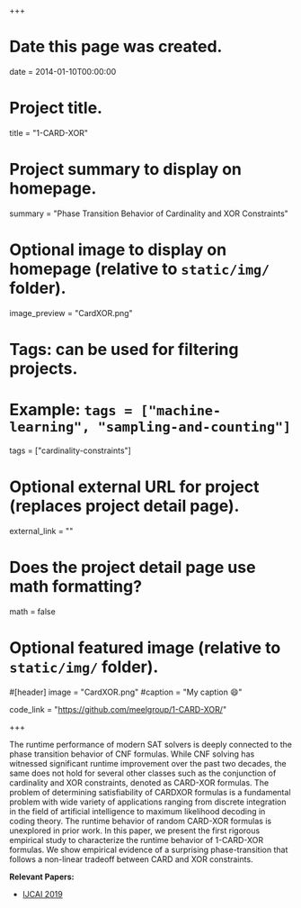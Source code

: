 +++
# Date this page was created.
date = 2014-01-10T00:00:00

# Project title.
title = "1-CARD-XOR"

# Project summary to display on homepage.
summary = "Phase Transition Behavior of Cardinality and XOR Constraints"

# Optional image to display on homepage (relative to `static/img/` folder).
image_preview = "CardXOR.png"

# Tags: can be used for filtering projects.
# Example: `tags = ["machine-learning", "sampling-and-counting"]`
tags = ["cardinality-constraints"]

# Optional external URL for project (replaces project detail page).
external_link = ""

# Does the project detail page use math formatting?
math = false

# Optional featured image (relative to `static/img/` folder).
#[header]
image = "CardXOR.png"
#caption = "My caption :smile:"

code_link = "https://github.com/meelgroup/1-CARD-XOR/"

+++

The runtime performance of modern SAT solvers is deeply connected to the phase transition behavior of CNF formulas. While CNF solving has witnessed significant runtime improvement over the past two decades, the same does not hold for several other classes such as the conjunction of cardinality and XOR constraints, denoted as CARD-XOR formulas. The problem of determining satisfiability of CARDXOR formulas is a fundamental problem with wide variety of applications ranging from discrete integration in the field of artificial intelligence to maximum likelihood decoding in coding theory. The runtime behavior of random CARD-XOR formulas is unexplored in prior work. In this paper, we present the first rigorous empirical study to characterize the runtime behavior of 1-CARD-XOR formulas. We show empirical evidence of a surprising phase-transition that follows a non-linear tradeoff between CARD and XOR constraints.

**Relevant Papers:**

* [IJCAI 2019](https://www.ijcai.org/Proceedings/2019/0162.pdf "IJCAI 2019")

